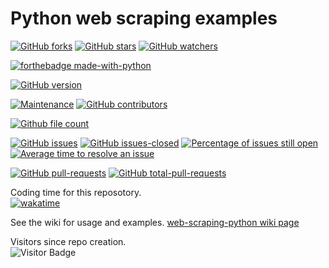 # Python web scraping examples
[![GitHub forks](https://img.shields.io/github/forks/Lerking/web-scraping-python.svg?style=social&label=Fork&maxAge=2592000)](https://GitHub.com/Lerking/web-scraping-python/forks/)
[![GitHub stars](https://img.shields.io/github/stars/Lerking/web-scraping-python.svg?style=social&label=Star&maxAge=2592000)](https://GitHub.com/Lerking/web-scraping-python/stargazers/)
[![GitHub watchers](https://img.shields.io/github/watchers/Lerking/web-scraping-python.svg?style=social&label=Watch&maxAge=2592000)](https://GitHub.com/Lerking/web-scraping-python/watchers/)

[![forthebadge made-with-python](http://ForTheBadge.com/images/badges/made-with-python.svg)](https://www.python.org/)

[![GitHub version](https://badge.fury.io/gh/Lerking-web-scraping-python.svg)](https://github.com/Lerking/web-scraping-python)

[![Maintenance](https://img.shields.io/badge/Maintained%3F-yes-green.svg)](https://GitHub.com/Lerking/web-scraping-python.github.io/graphs/commit-activity)
[![GitHub contributors](https://img.shields.io/github/contributors/Lerking/web-scraping-python.svg)](https://GitHub.com/Lerking/web-scraping-python/graphs/contributors/)

[![Github file count](https://img.shields.io/github/directory-file-count/Lerking/web-scraping-python)]()

[![GitHub issues](https://img.shields.io/github/issues/Lerking/web-scraping-python.svg)](https://GitHub.com/Lerking/web-scraping-python/issues/)
[![GitHub issues-closed](https://img.shields.io/github/issues-closed/Lerking/web-scraping-python.svg)](https://GitHub.com/Lerking/web-scraping-python/issues?q=is%3Aissue+is%3Aclosed)
[![Percentage of issues still open](http://isitmaintained.com/badge/open/Lerking/web-scraping-python.svg)](http://isitmaintained.com/project/Lerking/web-scraping-python "Percentage of issues still open")
[![Average time to resolve an issue](http://isitmaintained.com/badge/resolution/Lerking/web-scraping-python.svg)](http://isitmaintained.com/project/Lerking/web-scraping-python "Average time to resolve an issue")

[![GitHub pull-requests](https://img.shields.io/github/issues-pr/Lerking/web-scraping-python.svg)](https://GitHub.com/Lerking/web-scraping-python/pull)
[![GitHub total-pull-requests](https://badgen.net/github/prs/Lerking/web-scraping-python)](https://GitHub.com/Lerking/web-scraping-python/pull)

Coding time for this reposotory.</br>
[![wakatime](https://wakatime.com/badge/user/d43f2852-fd6f-45b4-b713-558ad18204d4/project/6b4d8af5-fd7e-4935-8116-60b9b13b44e3.svg)](https://wakatime.com/badge/user/d43f2852-fd6f-45b4-b713-558ad18204d4/project/6b4d8af5-fd7e-4935-8116-60b9b13b44e3)

See the wiki for usage and examples.
[web-scraping-python wiki page](https://github.com/Lerking/web-scraping-python/wiki)

Visitors since repo creation.</br>
![Visitor Badge](https://visitor-badge.laobi.icu/badge?page_id=Lerking.web-scraping-python)